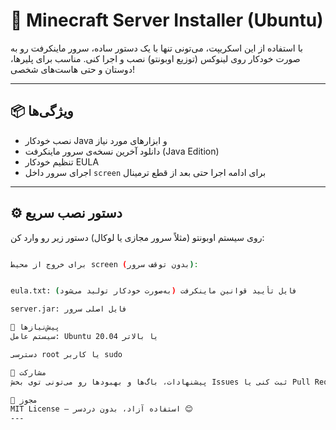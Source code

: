 # 🚀 Minecraft Server Installer (Ubuntu)

با استفاده از این اسکریپت، می‌تونی تنها با یک دستور ساده، سرور ماینکرفت رو به صورت خودکار روی لینوکس (توزیع اوبونتو) نصب و اجرا کنی. مناسب برای پلیرها، دوستان و حتی هاست‌های شخصی!

---

## 📦 ویژگی‌ها

- نصب خودکار Java و ابزارهای مورد نیاز
- دانلود آخرین نسخه‌ی سرور ماینکرفت (Java Edition)
- تنظیم خودکار EULA
- اجرای سرور داخل `screen` برای ادامه اجرا حتی بعد از قطع ترمینال

---

## ⚙️ دستور نصب سریع

روی سیستم اوبونتو (مثلاً سرور مجازی یا لوکال) دستور زیر رو وارد کن:

```bash

برای خروج از محیط screen (بدون توقف سرور):


eula.txt: فایل تأیید قوانین ماینکرفت (به‌صورت خودکار تولید می‌شود)

server.jar: فایل اصلی سرور

📌 پیش‌نیازها
سیستم عامل: Ubuntu 20.04 یا بالاتر

دسترسی root یا کاربر sudo

🤝 مشارکت
پیشنهادات، باگ‌ها و بهبودها رو می‌تونی توی بخش Issues ثبت کنی یا Pull Request بفرستی. خوشحال می‌شم همکاری کنیم!

🧾 مجوز
MIT License – استفاده آزاد، بدون دردسر 😊
---



